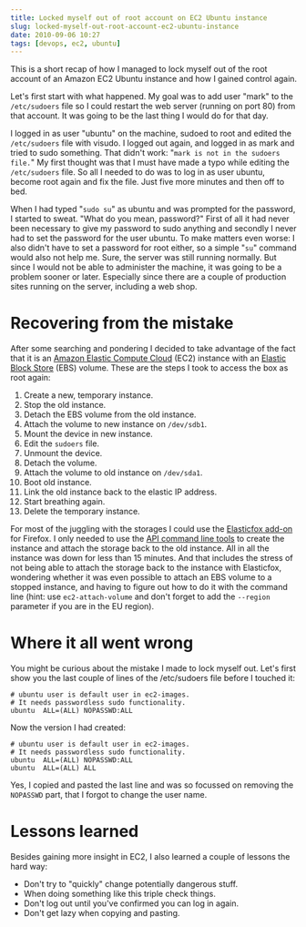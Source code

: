 ```yaml
---
title: Locked myself out of root account on EC2 Ubuntu instance
slug: locked-myself-out-root-account-ec2-ubuntu-instance
date: 2010-09-06 10:27
tags: [devops, ec2, ubuntu]
---
```


This is a short recap of how I managed to lock myself out of the root
account of an Amazon EC2 Ubuntu instance and how I gained control
again.

Let's first start with what happened. My goal was to add user "mark"
to the `/etc/sudoers` file so I could restart the web server (running
on port 80) from that account. It was going to be the last thing I
would do for that day.

I logged in as user "ubuntu" on the machine, sudoed to root and edited
the `/etc/sudoers` file with visudo. I logged out again, and logged in
as mark and tried to sudo something. That didn't work: "`mark is not
in the sudoers file.`" My first thought was that I must have made a
typo while editing the `/etc/sudoers` file. So all I needed to do was
to log in as user ubuntu, become root again and fix the file. Just
five more minutes and then off to bed.

When I had typed "`sudo su`" as ubuntu and was prompted for the
password, I started to sweat. "What do you mean, password?" First of
all it had never been necessary to give my password to sudo anything
and secondly I never had to set the password for the user ubuntu. To
make matters even worse: I also didn't have to set a password for root
either, so a simple "`su`" command would also not help me. Sure, the
server was still running normally. But since I would not be able to
administer the machine, it was going to be a problem sooner or
later. Especially since there are a couple of production sites running
on the server, including a web shop.

# Recovering from the mistake

After some searching and pondering I decided to take advantage of the
fact that it is an
[Amazon Elastic Compute Cloud](http://aws.amazon.com/ec2/) (EC2)
instance with an [Elastic Block Store](http://aws.amazon.com/ebs/)
(EBS) volume. These are the steps I took to access the box as root
again:

1.  Create a new, temporary instance.
2.  Stop the old instance.
3.  Detach the EBS volume from the old instance.
4.  Attach the volume to new instance on `/dev/sdb1`.
5.  Mount the device in new instance.
6.  Edit the `sudoers` file.
7.  Unmount the device.
8.  Detach the volume.
9.  Attach the volume to old instance on `/dev/sda1`.
10. Boot old instance.
11. Link the old instance back to the elastic IP address.
12. Start breathing again.
13. Delete the temporary instance.

For most of the juggling with the storages I could use the
[Elasticfox add-on](http://developer.amazonwebservices.com/connect/entry.jspa?externalID=609)
for Firefox. I only needed to use the
[API command line tools](http://developer.amazonwebservices.com/connect/entry.jspa?externalID=351&categoryID=88)
to create the instance and attach the storage back to the old
instance. All in all the instance was down for less than 15
minutes. And that includes the stress of not being able to attach the
storage back to the instance with Elasticfox, wondering whether it was
even possible to attach an EBS volume to a stopped instance, and
having to figure out how to do it with the command line (hint: use
`ec2-attach-volume` and don't forget to add the `--region` parameter
if you are in the EU region).

# Where it all went wrong


You might be curious about the mistake I made to lock myself
out. Let's first show you the last couple of lines of the /etc/sudoers
file before I touched it:

    # ubuntu user is default user in ec2-images.
    # It needs passwordless sudo functionality.
    ubuntu  ALL=(ALL) NOPASSWD:ALL

Now the version I had created:

    # ubuntu user is default user in ec2-images.
    # It needs passwordless sudo functionality.
    ubuntu  ALL=(ALL) NOPASSWD:ALL
    ubuntu  ALL=(ALL) ALL

Yes, I copied and pasted the last line and was so focussed on removing
the `NOPASSWD` part, that I forgot to change the user name.

# Lessons learned

Besides gaining more insight in EC2, I also learned a couple of
lessons the hard way:

-   Don't try to "quickly" change potentially dangerous stuff.
-   When doing something like this triple check things.
-   Don't log out until you've confirmed you can log in again.
-   Don't get lazy when copying and pasting.
